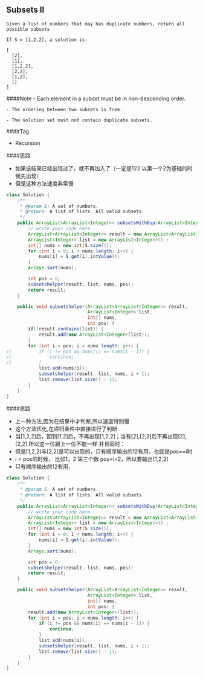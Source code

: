 ## Subsets II

	Given a list of numbers that may has duplicate numbers, return all possible subsets

	If S = [1,2,2], a solution is:

	[
	  [2],
	  [1],
	  [1,2,2],
	  [2,2],
	  [1,2],
	  []
	]

####Note
	- Each element in a subset must be in non-descending order.

	- The ordering between two subsets is free.

	- The solution set must not contain duplicate subsets.

####Tag
- Recursion

####思路
- 如果该结果已经出现过了，就不再加入了（一定是122 以第一个2为基础的时候先出现）
- 但是这种方法速度非常慢

```java
class Solution {
    /**
     * @param S: A set of numbers.
     * @return: A list of lists. All valid subsets.
     */
    public ArrayList<ArrayList<Integer>> subsetsWithDup(ArrayList<Integer> S) {
		// write your code here
		ArrayList<ArrayList<Integer>> result = new ArrayList<ArrayList<Integer>>();
		ArrayList<Integer> list = new ArrayList<Integer>() ;
		int[] nums = new int[S.size()];
		for (int i = 0; i < nums.length; i++) {
			nums[i] = S.get(i).intValue();
		}
		Arrays.sort(nums);

		int pos = 0;
		subsetshelper(result, list, nums, pos);
		return result;
	}

	public void subsetshelper(ArrayList<ArrayList<Integer>> result,
	                          ArrayList<Integer> list,
	                          int[] nums,
	                          int pos) {
	    if(!result.contains(list)) {
		    result.add(new ArrayList<Integer>(list));
	    }
		for (int i = pos; i < nums.length; i++) {
// 			if (i != pos && nums[i] == nums[i - 1]) {
// 				continue;
// 			}
			list.add(nums[i]);
			subsetshelper(result, list, nums, i + 1);
			list.remove(list.size() - 1);
		}
	}
}
```

####思路
- 上一种方法,因为在结果中才判断,所以速度特别慢
- 这个方法优化,在递归条件中直接进行了判断
- 当[1,2,2]后，回到[1,2]后，不再出现[1,2,2]；当有[2],[2,2]后不再出现[2],[2,2] 所以这一位跟上一位不能一样 并且同时：
- 但是[1,2,2]与[2,2]是可以出现的，只有顺序输出的12有用，也就是pos==i时
- i = pos的时候， 比如1，2 第三个数 pos=i=2，所以要输出[1,2,2]
- 只有顺序输出的12有用，

```java
class Solution {
    /**
     * @param S: A set of numbers.
     * @return: A list of lists. All valid subsets.
     */
    public ArrayList<ArrayList<Integer>> subsetsWithDup(ArrayList<Integer> S) {
		// write your code here
		ArrayList<ArrayList<Integer>> result = new ArrayList<ArrayList<Integer>>();
		ArrayList<Integer> list = new ArrayList<Integer>() ;
		int[] nums = new int[S.size()];
		for (int i = 0; i < nums.length; i++) {
			nums[i] = S.get(i).intValue();
		}
		Arrays.sort(nums);

		int pos = 0;
		subsetshelper(result, list, nums, pos);
		return result;
	}

	public void subsetshelper(ArrayList<ArrayList<Integer>> result,
	                          ArrayList<Integer> list,
	                          int[] nums,
	                          int pos) {
		result.add(new ArrayList<Integer>(list));
		for (int i = pos; i < nums.length; i++) {
			if (i != pos && nums[i] == nums[i - 1]) {
				continue;
			}
			list.add(nums[i]);
			subsetshelper(result, list, nums, i + 1);
			list.remove(list.size() - 1);
		}
	}
}
```




